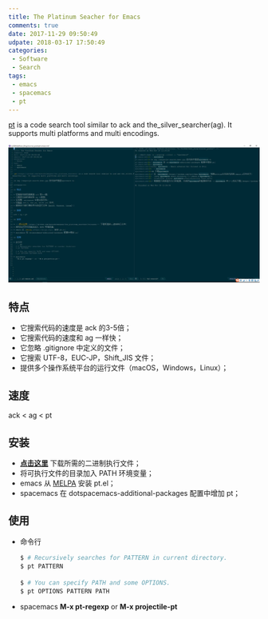 ```yaml
---
title: The Platinum Seacher for Emacs
comments: true
date: 2017-11-29 09:50:49
udpate: 2018-03-17 17:50:49
categories:
 - Software
 - Search
tags:
 - emacs
 - spacemacs
 - pt
---
```


[pt](https://github.com/monochromegane/the_platinum_searcher) is a code search tool similar to ack and the_silver_searcher(ag). It supports multi platforms and multi encodings.

![](/images/pt-search-demo.jpg)

<!--more-->

## 特点

* 它搜索代码的速度是 ack 的3-5倍；
* 它搜索代码的速度和 ag 一样快；
* 它忽略 .gitignore 中定义的文件；
* 它搜索 UTF-8，EUC-JP，Shift_JIS 文件；
* 提供多个操作系统平台的运行文件（macOS，Windows，Linux）；

## 速度

ack < ag < pt

## 安装

* **[点击这里](https://github.com/monochromegane/the_platinum_searcher/releases)** 下载所需的二进制执行文件；
* 将可执行文件的目录加入 PATH 环境变量；
* emacs 从 [MELPA](https://melpa.org/) 安装 pt.el；
* spacemacs 在 dotspacemacs-additional-packages 配置中增加 pt；

## 使用

* 命令行
  ``` sh
  $ # Recursively searches for PATTERN in current directory.
  $ pt PATTERN
  
  $ # You can specify PATH and some OPTIONS.
  $ pt OPTIONS PATTERN PATH
  ```
* spacemacs
  **M-x pt-regexp** or **M-x projectile-pt**



